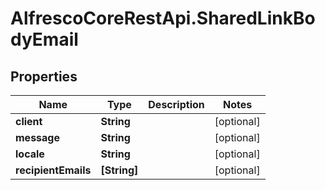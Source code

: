 # AlfrescoCoreRestApi.SharedLinkBodyEmail

## Properties
Name | Type | Description | Notes
------------ | ------------- | ------------- | -------------
**client** | **String** |  | [optional] 
**message** | **String** |  | [optional] 
**locale** | **String** |  | [optional] 
**recipientEmails** | **[String]** |  | [optional] 


